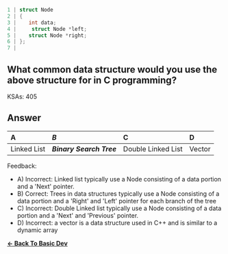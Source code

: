 ```c
1 | struct Node
2 | {
3 |    int data; 
4 |     struct Node *left;
5 |    struct Node *right;
6 | };
7 |
```

## What common data structure would you use the above structure for in C programming?

KSAs: 405

## Answer
| A | ***B*** | C | D |
| :--- | :--- | :--- | :--- |
| Linked List | ***Binary Search Tree*** | Double Linked List | Vector |


Feedback:

- A) Incorrect: Linked list typically use a Node consisting of a data portion and a 'Next' pointer.
- B) Correct: Trees in data structures typically use a Node consisting of a data portion and a 'Right' and 'Left' pointer for each branch of the tree
- C) Incorrect: Double Linked list typically use a Node consisting of a data portion and a 'Next' and 'Previous' pointer.
- D) Incorrect: a vector is a data structure used in C++ and is similar to a dynamic array

[**<- Back To Basic Dev**](../../../Basic_Dev.md)

